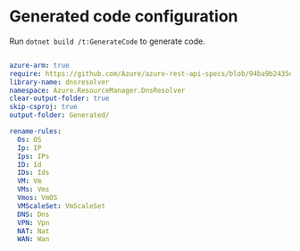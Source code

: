 # Generated code configuration

Run `dotnet build /t:GenerateCode` to generate code.

``` yaml

azure-arm: true
require: https://github.com/Azure/azure-rest-api-specs/blob/94ba9b2435d6549385bf5daa59e1cada9671efbb/specification/dnsresolver/resource-manager/readme.md
library-name: dnsresolver
namespace: Azure.ResourceManager.DnsResolver
clear-output-folder: true
skip-csproj: true
output-folder: Generated/

rename-rules:
  Os: OS
  Ip: IP
  Ips: IPs
  ID: Id
  IDs: Ids
  VM: Vm
  VMs: Vms
  Vmos: VmOS
  VMScaleSet: VmScaleSet
  DNS: Dns
  VPN: Vpn
  NAT: Nat
  WAN: Wan
